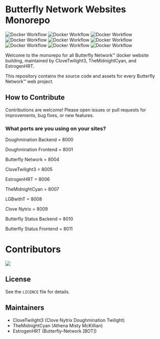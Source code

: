 # Butterfly Network Websites Monorepo

![Docker Workflow](https://github.com/The-Butterfly-Network/butterfly-network-docker/actions/workflows/build.yml/badge.svg)
![Docker Workflow](https://github.com/The-Butterfly-Network/butterfly-network-docker/actions/workflows/butterfly.yml/badge.svg)
![Docker Workflow](https://github.com/The-Butterfly-Network/butterfly-network-docker/actions/workflows/clove.yml/badge.svg)
![Docker Workflow](https://github.com/The-Butterfly-Network/butterfly-network-docker/actions/workflows/dough-backend.yml/badge.svg)
![Docker Workflow](https://github.com/The-Butterfly-Network/butterfly-network-docker/actions/workflows/dough-frontend.yml/badge.svg)
![Docker Workflow](https://github.com/The-Butterfly-Network/butterfly-network-docker/actions/workflows/estrogen.yml/badge.svg)
![Docker Workflow](https://github.com/The-Butterfly-Network/butterfly-network-docker/actions/workflows/lgbwitht.yml/badge.svg)
![Docker Workflow](https://github.com/The-Butterfly-Network/butterfly-network-docker/actions/workflows/midnight.yml/badge.svg)
![Docker Workflow](https://github.com/The-Butterfly-Network/butterfly-network-docker/actions/workflows/nytrix.yml/badge.svg)

Welcome to the monorepo for all Butterfly Network™ docker website building, maintained by CloveTwilight3, TheMidnightCyan, and EstrogenHRT.

This repository contains the source code and assets for every Butterfly Network™ web project.

## How to Contribute
Contributions are welcome! Please open issues or pull requests for improvements, bug fixes, or new features.

### What ports are you using on your sites?

Doughmination Backend = 8000

Doughmination Frontend = 8001

Butterfly Network = 8004

CloveTwilight3 = 8005

EstrogenHRT = 8006

TheMidnightCyan = 8007

LGBwithT = 8008

Clove Nytrix = 8009

Butterfly Status Backend = 8010

Butterfly Status Frontend = 8011

# Contributors
<a href="https://github.com/The-Butterfly-Network/butterfly-network-docker/graphs/contributors">
  <img src="https://contrib.rocks/image?repo=The-Butterfly-Network/butterfly-network-docker" />
</a>

## License
See the `LICENCE` file for details.

## Maintainers
- CloveTwilight3 (Clove Nytrix Doughmination Twilight)
- TheMidnightCyan (Athena Misty McKillian)
- EstrogenHRT (Butterfly-Network [BOT])
